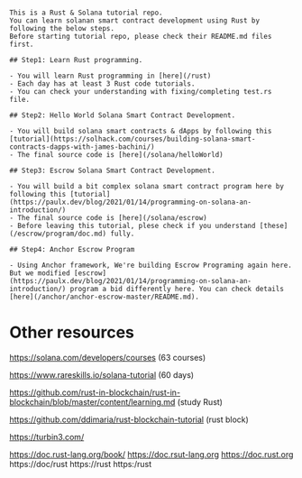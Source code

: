 ```# Solana program - basic

This is a Rust & Solana tutorial repo.
You can learn solanan smart contract development using Rust by following the below steps.
Before starting tutorial repo, please check their README.md files first.

## Step1: Learn Rust programming.

- You will learn Rust programming in [here](/rust)
- Each day has at least 3 Rust code tutorials.
- You can check your understanding with fixing/completing test.rs file.

## Step2: Hello World Solana Smart Contract Development.

- You will build solana smart contracts & dApps by following this [tutorial](https://solhack.com/courses/building-solana-smart-contracts-dapps-with-james-bachini/)
- The final source code is [here](/solana/helloWorld)

## Step3: Escrow Solana Smart Contract Development.

- You will build a bit complex solana smart contract program here by following this [tutorial](https://paulx.dev/blog/2021/01/14/programming-on-solana-an-introduction/)
- The final source code is [here](/solana/escrow)
- Before leaving this tutorial, plese check if you understand [these](/escrow/program/doc.md) fully.

## Step4: Anchor Escrow Program

- Using Anchor framework, We're building Escrow Programing again here. But we modified [escrow](https://paulx.dev/blog/2021/01/14/programming-on-solana-an-introduction/) program a bid differently here. You can check details [here](/anchor/anchor-escrow-master/README.md).
```
# Other resources

https://solana.com/developers/courses (63 courses)

https://www.rareskills.io/solana-tutorial (60 days)

https://github.com/rust-in-blockchain/rust-in-blockchain/blob/master/content/learning.md (study Rust)

https://github.com/ddimaria/rust-blockchain-tutorial (rust block)

https://turbin3.com/

https://doc.rust-lang.org/book/
https://doc.rsut-lang.org
https://doc.rust.org
https://doc/rust
https://rust
https:/rust
